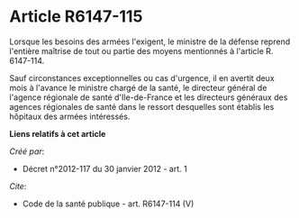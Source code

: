 # Article R6147-115

Lorsque les besoins des armées l'exigent, le ministre de la défense reprend l'entière maîtrise de tout ou partie des moyens
mentionnés à l'article R. 6147-114. 

Sauf circonstances exceptionnelles ou cas d'urgence, il en avertit deux mois à l'avance le ministre chargé de la santé, le
directeur général de l'agence régionale de santé d'Ile-de-France et les directeurs généraux des agences régionales de santé
dans le ressort desquelles sont établis les hôpitaux des armées intéressés.

**Liens relatifs à cet article**

_Créé par_:

  - Décret n°2012-117 du 30 janvier 2012 - art. 1

_Cite_:

  - Code de la santé publique - art. R6147-114 (V)
